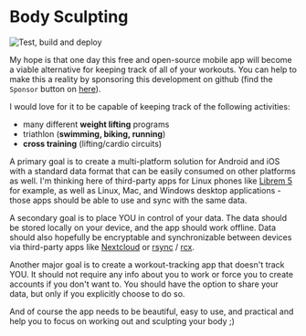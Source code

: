 # Body Sculpting

![Test, build and deploy](https://github.com/thomasmarkiewicz/bodysculpting/workflows/Test,%20build%20and%20deploy/badge.svg?branch=master)

My hope is that one day this free and open-source mobile app will become a viable alternative for keeping track of all of your workouts. You can help to make this a reality by sponsoring this development on github (find the `Sponsor` button on [here](https://github.com/thomasmarkiewicz/bodysculpting)).

I would love for it to be capable of keeping track of the following activities:

- many different **weight lifting** programs
- triathlon (**swimming, biking, running**)
- **cross training** (lifting/cardio circuits)

A primary goal is to create a multi-platform solution for Android and iOS with a standard data format that can be easily consumed on other platforms as well. I'm thinking here of third-party apps for Linux phones like [Librem 5](https://puri.sm/products/librem-5/) for example, as well as Linux, Mac, and Windows desktop applications - those apps should be able to use and sync with the same data.

A secondary goal is to place YOU in control of your data. The data should be stored locally on your device, and the app should work offline. Data should also hopefully be encryptable and synchronizable between devices via third-party apps like [Nextcloud](https://nextcloud.com/) or [rsync](https://rclone.org/) / [rcx](https://github.com/x0b/rcx).

Another major goal is to create a workout-tracking app that doesn't track YOU. It should not require any info about you to work or force you to create accounts if you don't want to. You should have the option to share your data, but only if you explicitly choose to do so.

And of course the app needs to be beautiful, easy to use, and practical and help you to focus on working out and sculpting your body ;)

